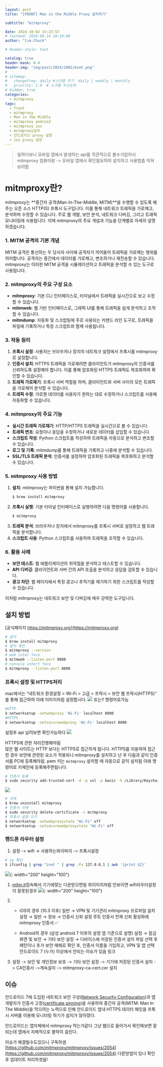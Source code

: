 ```yaml
---
layout: post
title: "[FRONT] Man in the Middle Proxy 설치하기"

subtitle: "mitmproxy"

date: 2024-10-02 15:23:57
# lastmod: 2024-08-14 10:10:00
author: "lim.Chuck"

# header-style: text

catalog: true
header-mask: 0.4
header-img: "img/post/2024/1002/mimt.png"
#
# sitemap:
#   changefreq: daily #스크랩 주기  daily | weekly | monthly
#   priority: 1.0  # 스크랩 우선순위
# hidden: true
categories:
  - mitmproxy
tags:
  - front
  - mitmproxy
  - Man in the Middle
  - mitmproxy android
  - mitmproxy ios
  - mitmproxy설치
  - 안드로이드 proxy 설정
  - ios proxy 설정
---
```


> 일하다보니 모바일 앱에서 발생하는 api를 직관적으로 볼수가없어서 mitmproxy 컴퓨터랑 -> 모바일 앱에서 확인필요하여 설치하고 사용법좀 익혀보려함

# mitmproxy란?

mitmproxy는 **중간자 공격(Man-In-The-Middle, MITM)**을 수행할 수 있도록 해주는 오픈 소스 HTTP(S) 프록시 도구입니다. 이를 통해 네트워크 트래픽을 가로채고, 분석하며 수정할 수 있습니다. 주로 웹 개발, 보안 분석, 네트워크 디버깅, 그리고 트래픽 모니터링에 사용됩니다. 이제 mitmproxy의 주요 개념과 기능을 단계별로 자세히 설명하겠습니다.

### 1. MITM 공격의 기본 개념

MITM 공격은 통신하는 두 당사자 사이에 공격자가 끼어들어 트래픽을 가로채는 행위를 의미합니다. 공격자는 중간에서 데이터를 가로채고, 변조하거나 재전송할 수 있습니다. mitmproxy는 이러한 MITM 공격을 시뮬레이션하고 트래픽을 분석할 수 있는 도구로 사용됩니다.

### 2. mitmproxy의 주요 구성 요소

- **mitmproxy**: 기본 CLI 인터페이스로, 터미널에서 트래픽을 실시간으로 보고 수정할 수 있습니다.
- **mitmweb**: 웹 기반 인터페이스로, 그래픽 UI를 통해 트래픽을 쉽게 분석하고 조작할 수 있습니다.
- **mitmdump**: 자동화 및 스크립팅에 주로 사용되는 커맨드 라인 도구로, 트래픽을 파일에 기록하거나 특정 스크립트와 함께 사용됩니다.

### 3. 작동 원리

1. **프록시 설정**: 사용자는 브라우저나 장치의 네트워크 설정에서 프록시를 mitmproxy로 설정합니다.
2. **인증서 설치**: HTTPS 트래픽을 가로채려면 클라이언트가 mitmproxy의 인증서를 신뢰하도록 설정해야 합니다. 이를 통해 암호화된 HTTPS 트래픽도 복호화하여 확인할 수 있습니다.
3. **트래픽 가로채기**: 프록시 서버 역할을 하며, 클라이언트와 서버 사이의 모든 트래픽을 가로채어 분석할 수 있습니다.
4. **트래픽 수정**: 가로챈 데이터를 사용자가 원하는 대로 수정하거나 스크립트를 사용해 자동화할 수 있습니다.

### 4. mitmproxy의 주요 기능

- **실시간 트래픽 가로채기**: HTTP/HTTPS 트래픽을 실시간으로 볼 수 있습니다.
- **트래픽 변조**: 요청이나 응답을 수정하거나 새로운 데이터를 삽입할 수 있습니다.
- **스크립트 작성**: Python 스크립트를 작성하여 트래픽을 자동으로 분석하고 변조할 수 있습니다.
- **로그 및 기록**: mitmdump를 통해 트래픽을 기록하고 나중에 분석할 수 있습니다.
- **SSL/TLS 트래픽 분석**: 인증서를 설정하여 암호화된 트래픽을 복호화하고 분석할 수 있습니다.

### 5. mitmproxy 사용 방법

1. **설치**: mitmproxy는 파이썬을 통해 설치 가능합니다.
   ```bash
   $ brew install mitmproxy
   ```
2. **프록시 실행**: 기본 터미널 인터페이스로 실행하려면 다음 명령어를 사용합니다.
   ```bash
   $ mitmproxy
   ```
3. **트래픽 분석**: 브라우저나 장치에서 mitmproxy를 프록시 서버로 설정하고 웹 트래픽을 분석합니다.
4. **스크립트 사용**: Python 스크립트를 사용하여 트래픽을 조작할 수 있습니다.

### 6. 활용 사례

- **보안 테스트**: 웹 애플리케이션의 취약점을 분석하고 테스트할 수 있습니다.
- **API 디버깅**: 클라이언트와 서버 간의 API 호출을 분석하고 응답을 검토할 수 있습니다.
- **광고 차단**: 웹 페이지에서 특정 광고나 추적기를 제거하기 위한 스크립트를 작성할 수 있습니다.

이처럼 mitmproxy는 네트워크 보안 및 디버깅에 매우 강력한 도구입니다.

## 설치 방법

[공식페이지 https://mitmproxy.org](https://mitmproxy.org)

```bash
# 설치
$ brew install mitmproxy
# 설치 확인
$ mitmproxy --version
# web inter face
$ mitmweb --listen-port 8080
# console intert face
$ mitmproxy --listen-port 8080
```

### 프록시 설정 및 HTTPS처리

mac에서는 “네트워크 환경설정 > Wi-Fi > 고급 > 프락시 > 보안 웹 프락시(HTTPS)” 를 통해 접근하여 아래 이미지처럼 설정합시다.
![](/img/post/2024/1002/wifi-setting.png)
또는!! 명령어로가능

```bash
#HTTP
$ networksetup -setwebproxy 'Wi-Fi' localhost 8080
#HTTPS
$ networksetup -setsecurewebproxy 'Wi-Fi' localhost 8080
```

설정후 api 날려보면 확인가능하다
![](/img/post/2024/1002/api-req.png)

HTTPS에 관한 처리진행해야됨  
많은 웹 사이트는 HTTP 보다는 HTTPS로 접근하게 됩니다. HTTPS를 이용하여 접근한 경우 보안에 관련된 요소가 적용되니 mitmproxy를 설치하고 난 후 다음과 같이 인증서를 PC에 등록해야됨.
pem 키는 `mitmproxy` 설치할 때 자동으로 같이 설치됨 아래 명령어로 키체인에 등록해주면됩니다.

```bash
# 인증서 등록
$ sudo security add-trusted-cert -d -p ssl -p basic -k /Library/Keychains/System.keychain ~/.mitmproxy/mitmproxy-ca-cert.pem
```

![](/img/post/2024/1002/keychain.png)

```bash
# 삭제
$ brew uninstall mitmproxy
# 인증서 삭제
$ sudo security delete-certificate -c mitmproxy
# 프록시 설정 끄기
$ networksetup -setwebproxystate "Wi-Fi" off
$ networksetup -setsecurewebproxystate "Wi-Fi" off
```

### 핸드폰 라우터 설정

1. 설정 -> wifi -> 사용하는와이파이 -> 프록시설정

```bash
# ip 확인
$ ifconfig | grep "inet " | grep -Fv 127.0.0.1 | awk '{print $2}'
```

![](/img/post/2024/1002/wifi-router.jpeg){: width="200" height="100"}

1. [mitm.it](mitm.it)접속해서 기기에맞는 다운받으면됨 위이미지처럼 안보이면 wifi라우터설정이 잘못된경우
   ![](/img/post/2024/1002/success.jpeg){: width="200" height="100"}
1. - iOS의 경우 (10.3 이후)
     일반 → VPN 및 기기관리
     mitmproxy 프로파일 설치
     설정 → 일반 → 정보 → 인증서 신뢰 설정
     루트 인증서 전체 신뢰 활성화에 mitmproxy 인증서 ✅

   - Android의 경우 (삼성 android 7 이후의 설정 앱 기준으로 설명)
     설정 → 잠금화면 및 보안 → 기타 보안 설정 → 디바이스에 저장된 인증서 설치
     파일 선택 후 패턴이나 추가 보안 매체로 확인 후, 인증서 이름을 기입하고, VPN 및 앱 선택
     안드로이드 7 (누가) 이상에서 안되는 이슈가 있음 링크

1. 설정 -> 보안 및 개인정보 보호 -> 기타 보안 설정 -> 기기에 저장된 인증서 설치 -> CA인증서 ->계속설치 -> mitmproxy-ca-cert.cer 설치

## 이슈

안드로이드 7에 도입된 네트워크 보안 구성([Network Security Configuration](https://developer.android.com/privacy-and-security/security-config?hl=ko))과 앱 개발자가 인증서 고정([certificate pinning](https://owasp.org/www-community/controls/Certificate_and_Public_Key_Pinning#what-is-pinning))을 사용하여 중간자 공격(MITM: Man In The Middle)을 막으려는 노력으로 인해 안드로이드 앱내 HTTPS 데이터 패킷을 프록시 서버를 이용해 모니터링 하기가 쉽지가 않아졌다.

안드로이드는 앱자체에서 mitmproxy 막는거같다 그냥 웹으로 들어가서 확인해보면 잘되는데 앱에서 자체적으로 블락이 걸린다.

이슈가 해결될수도있으니 구독하셈 [https://github.com/mitmproxy/mitmproxy/issues/2054](https://github.com/mitmproxy/mitmproxy/issues/2054)
다른방법이 있나 확인후 업데이트 처리하겟음!

